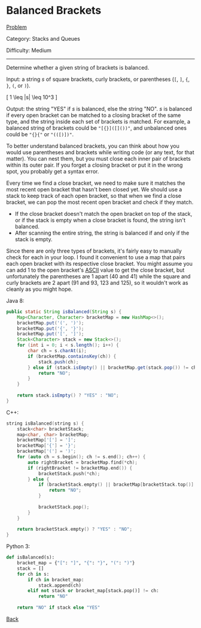 # Balanced Brackets

[Problem](https://www.hackerrank.com/challenges/balanced-brackets/problem)

Category: Stacks and Queues

Difficulty: Medium

---

Determine whether a given string of brackets is balanced.

Input: a string $s$ of square brackets, curly brackets, or parentheses (```[```,
```]```, ```{```, ```}```, ```(```, or ```)```).

\[ 1 \leq |s| \leq 10^3 \]

Output: the string "YES" if $s$ is balanced, else the string "NO". $s$ is
balanced if every open bracket can be matched to a closing bracket of the same
type, and the string inside each set of brackets is matched. For example, a
balanced string of brackets could be ```"[{}]([]())"```, and unbalanced ones
could be ```"{}{"``` or ```"(([)])"```.

To better understand balanced brackets, you can think about how you would use
parentheses and brackets while writing code (or any text, for that matter). You
can nest them, but you must close each inner pair of brackets within its outer
pair. If you forget a closing bracket or put it in the wrong spot, you probably
get a syntax error.

Every time we find a close bracket, we need to make sure it matches the most
recent open bracket that hasn't been closed yet. We should use a stack to keep
track of each open bracket, so that when we find a close bracket, we can pop the
most recent open bracket and check if they match.

* If the close bracket doesn't match the open bracket on top of the stack, or if
the stack is empty when a close bracket is found, the string isn't balanced.
* After scanning the entire string, the string is balanced if and only if the
stack is empty.

Since there are only three types of brackets, it's fairly easy to manually check
for each in your loop. I found it convenient to use a map that pairs each open
bracket with its respective close bracket. You might assume you can add 1 to the
open bracket's [ASCII](https://www.asciitable.com/) value to get the close
bracket, but unfortunately the parentheses are 1 apart (40 and 41) while the
square and curly brackets are 2 apart (91 and 93, 123 and 125), so it wouldn't
work as cleanly as you might hope.

Java 8:
```java
public static String isBalanced(String s) {
    Map<Character, Character> bracketMap = new HashMap<>();
    bracketMap.put('(', ')');
    bracketMap.put('{', '}');
    bracketMap.put('[', ']');
    Stack<Character> stack = new Stack<>();
    for (int i = 0; i < s.length(); i++) {
        char ch = s.charAt(i);
        if (bracketMap.containsKey(ch)) {
            stack.push(ch);
        } else if (stack.isEmpty() || bracketMap.get(stack.pop()) != ch) {
            return "NO";
        }
    }
    
    return stack.isEmpty() ? "YES" : "NO";
}
```

C++:
```cpp
string isBalanced(string s) {
    stack<char> bracketStack;
    map<char, char> bracketMap;
    bracketMap['['] = ']';
    bracketMap['{'] = '}';
    bracketMap['('] = ')';
    for (auto ch = s.begin(); ch != s.end(); ch++) {
        auto rightBracket = bracketMap.find(*ch);
        if (rightBracket != bracketMap.end()) {
            bracketStack.push(*ch);
        } else {
            if (bracketStack.empty() || bracketMap[bracketStack.top()] != *ch) {
                return "NO";
            }
            
            bracketStack.pop();
        }
    }
    
    return bracketStack.empty() ? "YES" : "NO";
}
```

Python 3:
```python
def isBalanced(s):
    bracket_map = {"[": "]", "{": "}", "(": ")"}
    stack = []
    for ch in s:
        if ch in bracket_map:
            stack.append(ch)
        elif not stack or bracket_map[stack.pop()] != ch:
            return "NO"
        
    return "NO" if stack else "YES"
```

[Back](../../hackerrank.md)
